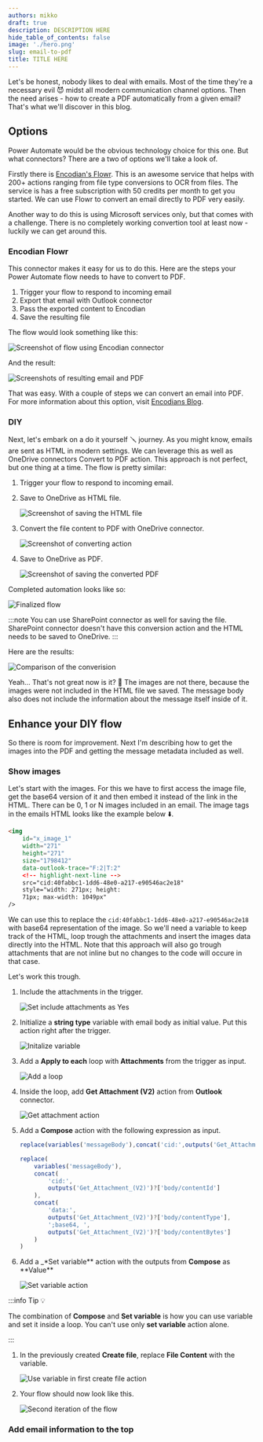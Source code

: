 ```yaml
---
authors: mikko
draft: true
description: DESCRIPTION HERE
hide_table_of_contents: false
image: './hero.png'
slug: email-to-pdf
title: TITLE HERE
---
```


Let's be honest, nobody likes to deal with emails. Most of the time they're a necessary evil 😈 midst all modern communication channel options. Then the need arises - how to create a PDF automatically from a given email? That's what we'll discover in this blog.

<!-- truncate -->

## Options

Power Automate would be the obvious technology choice for this one. But what connectors? There are a two of options we'll take a look of.

Firstly there is [Encodian's Flowr](https://www.encodian.com/product/flowr/). This is an awesome service that helps with 200+ actions ranging from file type conversions to OCR from files. The service is has a free subscription with 50 credits per month to get you started. We can use Flowr to convert an email directly to PDF very easily.

Another way to do this is using Microsoft services only, but that comes with a challenge. There is no completely working convertion tool at least now - luckily we can get around this.

### Encodian Flowr

This connector makes it easy for us to do this. Here are the steps your Power Automate flow needs to have to convert to PDF.

1. Trigger your flow to respond to incoming email
1. Export that email with Outlook connector
1. Pass the exported content to Encodian
1. Save the resulting file

The flow would look something like this:

![Screenshot of flow using Encodian connector](./encodian-flow.png)

And the result:

![Screenshots of resulting email and PDF](./before-after-encodian.svg)

That was easy. With a couple of steps we can convert an email into PDF. For more information about this option, visit [Encodians Blog](https://www.encodian.com/blog/converting-emails-and-attachments-to-pdf-in-power-automate/).

### DIY

Next, let's embark on a do it yourself 🪛 journey. As you might know, emails are sent as HTML in modern settings. We can leverage this as well as OneDrive connectors Convert to PDF action. This approach is not perfect, but one thing at a time. The flow is pretty similar:

1. Trigger your flow to respond to incoming email.

1. Save to OneDrive as HTML file.

    ![Screenshot of saving the HTML file](./save-html-to-onedrive.png)

1. Convert the file content to PDF with OneDrive connector.

    ![Screenshot of converting action](./convert-to-pdf-onedrive.png)

1. Save to OneDrive as PDF.

    ![Screenshot of saving the converted PDF](./save-pdf-onedrive.png)

Completed automation looks like so:

![Finalized flow](./complete-flow-first-iteration.png)

:::note
You can use SharePoint connector as well for saving the file. SharePoint connector doesn't have this conversion action and the HTML needs to be saved to OneDrive.
:::

Here are the results:

![Comparison of the converision](./first-iteration-converison-comparison.svg)

Yeah... That's not great now is it? 🥺 The images are not there, because the images were not included in the HTML file we saved. The message body also does not include the information about the message itself inside of it.

## Enhance your DIY flow

So there is room for improvement. Next I'm describing how to get the images into the PDF and getting the message metadata included as well.

### Show images

Let's start with the images. For this we have to first access the image file, get the base64 version of it and then embed it instead of the link in the HTML. There can be 0, 1 or N images included in an email. The image tags in the emails HTML looks like the example below ⬇️.

<!-- prettier-ignore -->
```html
<img 
    id="x_image_1" 
    width="271" 
    height="271" 
    size="1798412"
    data-outlook-trace="F:2|T:2" 
    <!-- highlight-next-line -->
    src="cid:40fabbc1-1dd6-48e0-a217-e90546ac2e18" 
    style="width: 271px; height:
    71px; max-width: 1049px" 
/>
```

We can use this to replace the `cid:40fabbc1-1dd6-48e0-a217-e90546ac2e18` with base64 representation of the image. So we'll need a variable to keep track of the HTML, loop trough the attachments and insert the images data directly into the HTML. Note that this approach will also go trough attachments that are not inline but no changes to the code will occure in that case.

Let's work this trough.

1.  Include the attachments in the trigger.

    ![Set include attachments as Yes](./include-attachments-trigger.png)

1.  Initialize a **string type** variable with email body as initial value. Put this action right after the trigger.

    ![Initalize variable](./initalize-variable.png)

1.  Add a **Apply to each** loop with **Attachments** from the trigger as input.

    ![Add a loop](./add-loop-attachments.png)

1.  Inside the loop, add **Get Attachment (V2)** action from **Outlook** connector.

    ![Get attachment action](./get-attachment-action.png)

1.  Add a **Compose** action with the following expression as input.

    ```js title="Copy this"
    replace(variables('messageBody'),concat('cid:',outputs('Get_Attachment_(V2)')?['body/contentId']),concat('data:',outputs('Get_Attachment_(V2)')?['body/contentType'],';base64, ', outputs('Get_Attachment_(V2)')?['body/contentBytes']))
    ```

    ```js title="Formated for readability"
    replace(
        variables('messageBody'),
        concat(
            'cid:',
            outputs('Get_Attachment_(V2)')?['body/contentId']
        ),
        concat(
            'data:',
            outputs('Get_Attachment_(V2)')?['body/contentType'],
            ';base64, ',
            outputs('Get_Attachment_(V2)')?['body/contentBytes']
        )
    )
    ```

1.  Add a \_\*Set variable** action with the outputs from **Compose** as **Value\*\*

    ![Set variable action](./set-variable-action.png)

:::info Tip 💡

The combination of **Compose** and **Set variable** is how you can use variable and set it inside a loop. You can't use only **set variable** action alone.

:::

1. In the previously created **Create file**, replace **File Content** with the variable.

    ![Use variable in first create file action](./use-variable-create-file.png)

1. Your flow should now look like this.

    ![Second iteration of the flow](./second-iteration-flow.png)

### Add email information to the top

